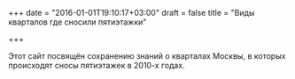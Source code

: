 +++
date = "2016-01-01T19:10:17+03:00"
draft = false
title = "Виды кварталов где сносили пятиэтажки"

+++

Этот сайт посвящён сохранению знаний о кварталах Москвы, в которых происходят сносы пятиэтажек в 2010-х годах.